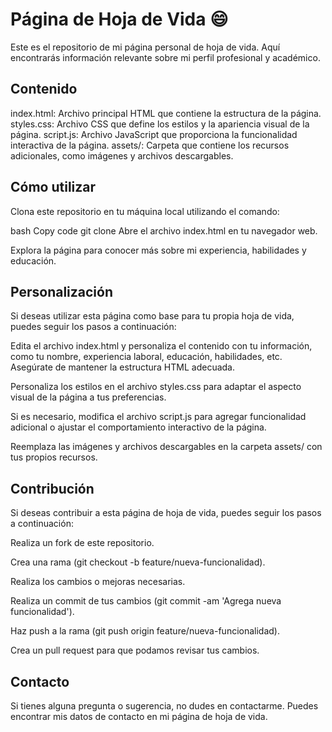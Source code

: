 
# Página de Hoja de Vida &#x1F604;

Este es el repositorio de mi página personal de hoja de vida. Aquí encontrarás información relevante sobre mi perfil profesional y académico.

## Contenido
index.html: Archivo principal HTML que contiene la estructura de la página.
styles.css: Archivo CSS que define los estilos y la apariencia visual de la página.
script.js: Archivo JavaScript que proporciona la funcionalidad interactiva de la página.
assets/: Carpeta que contiene los recursos adicionales, como imágenes y archivos descargables.
## Cómo utilizar
Clona este repositorio en tu máquina local utilizando el comando:

bash
Copy code
git clone <URL del repositorio>
Abre el archivo index.html en tu navegador web.

Explora la página para conocer más sobre mi experiencia, habilidades y educación.

## Personalización
Si deseas utilizar esta página como base para tu propia hoja de vida, puedes seguir los pasos a continuación:

Edita el archivo index.html y personaliza el contenido con tu información, como tu nombre, experiencia laboral, educación, habilidades, etc. Asegúrate de mantener la estructura HTML adecuada.

Personaliza los estilos en el archivo styles.css para adaptar el aspecto visual de la página a tus preferencias.

Si es necesario, modifica el archivo script.js para agregar funcionalidad adicional o ajustar el comportamiento interactivo de la página.

Reemplaza las imágenes y archivos descargables en la carpeta assets/ con tus propios recursos.

## Contribución
Si deseas contribuir a esta página de hoja de vida, puedes seguir los pasos a continuación:

Realiza un fork de este repositorio.

Crea una rama (git checkout -b feature/nueva-funcionalidad).

Realiza los cambios o mejoras necesarias.

Realiza un commit de tus cambios (git commit -am 'Agrega nueva funcionalidad').

Haz push a la rama (git push origin feature/nueva-funcionalidad).

Crea un pull request para que podamos revisar tus cambios.

## Contacto
Si tienes alguna pregunta o sugerencia, no dudes en contactarme. Puedes encontrar mis datos de contacto en mi página de hoja de vida.

